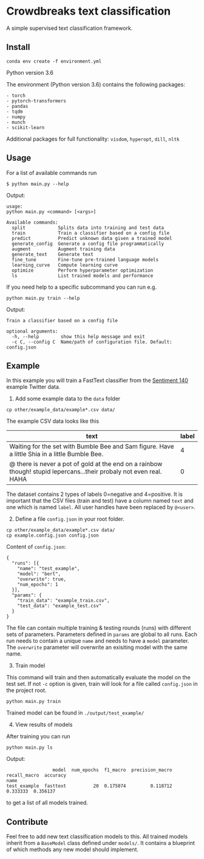 # Crowdbreaks text classification 
A simple supervised text classification framework.

## Install
```
conda env create -f environment.yml
```
Python version 3.6

The environment (Python version 3.6) contains the following packages:
```
- torch
- pytorch-transformers
- pandas
- tqdm
- numpy
- munch
- scikit-learn
```
Additional packages for full functionality: `visdom`, `hyperopt`, `dill`, `nltk`

## Usage
For a list of available commands run 
```
$ python main.py --help
```
Output:
```
usage: 
python main.py <command> [<args>]

Available commands:
  split            Splits data into training and test data
  train            Train a classifier based on a config file
  predict          Predict unknown data given a trained model
  generate_config  Generate a config file programmatically
  augment          Augment training data
  generate_text    Generate text
  fine_tune        Fine-tune pre-trained language models
  learning_curve   Compute learning curve
  optimize         Perform hyperparameter optimization
  ls               List trained models and performance
```

If you need help to a specific subcommand you can run e.g.
```
python main.py train --help
```
Output:
```
Train a classifier based on a config file

optional arguments:
  -h, --help        show this help message and exit
  -c C, --config C  Name/path of configuration file. Default: config.json
```


## Example
In this example you will train a FastText classifier from the [Sentiment 140](http://help.sentiment140.com/for-students/) example Twitter data.

1) Add some example data to the `data` folder
```
cp other/example_data/example*.csv data/
```
The example CSV data looks like this

text | label 
---- | -----
Waiting for the set with Bumble Bee and Sam figure. Have a little Shia in a little Bumble Bee. | 4 |
@<user> there is never a pot of gold at the end on a rainbow though!   stupid lepercans...their probaly not even real. HAHA | 0 |
  
The dataset contains 2 types of labels 0=negative and 4=positive. It is important that the CSV files (train and test) have a column named `text` and one which is named `label`. All user handles have been replaced by `@<user>`.

2) Define a file `config.json` in your root folder.
```
cp other/example_data/example*.csv data/
cp example.config.json config.json
```
Content of `config.json`:
```
{
  "runs": [{
    "name": "test_example",
    "model": "bert",
    "overwrite": true,
    "num_epochs": 1
  }],
  "params": {
    "train_data": "example_train.csv",
    "test_data": "example_test.csv"
  }
}
```
The file can contain multiple training & testing rounds (runs) with different sets of parameters. Parameters defined in `params` are global to all runs. Each run needs to contain a unique `name` and needs to have a `model` parameter. The `overwrite` parameter will overwrite an exisiting model with the same name.

3) Train model

This command will train and then automatically evaluate the model on the test set. If not `-c` option is given, train will look for a file called `config.json` in the project root.
```
python main.py train
```
Trained model can be found in `./output/test_example/`

4) View results of models

After training you can run 
```
python main.py ls
```
Output:
```
                 model  num_epochs  f1_macro  precision_macro  recall_macro  accuracy
name                                                                                 
test_example  fasttext          20  0.175074         0.118712      0.333333  0.356137
```

to get a list of all models trained. 

## Contribute
Feel free to add new text classification models to this. All trained models inherit from a `BaseModel` class defined under `models/`. It contains a blueprint of which methods any new model should implement.
